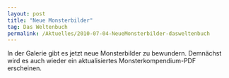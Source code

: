 ```yaml
---
layout: post
title: "Neue Monsterbilder"
tag: Das Weltenbuch
permalink: /Aktuelles/2010-07-04-NeueMonsterbilder-dasweltenbuch
---
```


In der Galerie gibt es jetzt neue Monsterbilder zu bewundern. Demnächst wird es auch wieder ein aktualisiertes Monsterkompendium-PDF erscheinen.


